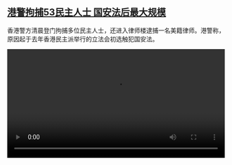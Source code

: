 <!--1609941260000-->
[港警拘捕53民主人士 国安法后最大规模](https://www.dw.com/zh/%E6%B8%AF%E8%AD%A6%E6%8B%98%E6%8D%9553%E6%B0%91%E4%B8%BB%E4%BA%BA%E5%A3%AB%20%E5%9B%BD%E5%AE%89%E6%B3%95%E5%90%8E%E6%9C%80%E5%A4%A7%E8%A7%84%E6%A8%A1/a-56144595)
------

<p>香港警方清晨登门拘捕多位民主人士，还进入律师楼逮捕一名美籍律师。港警称，原因起于去年香港民主派举行的立法会初选触犯国安法。</small></p><video src="https://tvdownloaddw-a.akamaihd.net/dwtv_video/flv/vdt_zh/2021/bchi210106_001_8afb7hk532_sd_sor.mp4" controls style="width:100%"></video>
